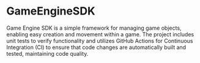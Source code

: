# GameEngineSDK
Game Engine SDK is a simple framework for managing game objects, enabling easy creation and movement within a game. The project includes unit tests to verify functionality and utilizes GitHub Actions for Continuous Integration (CI) to ensure that code changes are automatically built and tested, maintaining code quality.

